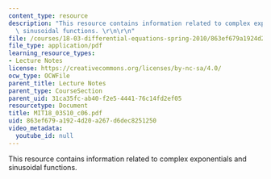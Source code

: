 ```yaml
---
content_type: resource
description: "This resource contains information related to complex exponentials and\
  \ sinusoidal functions. \r\n\r\n"
file: /courses/18-03-differential-equations-spring-2010/863ef679a1924d20a267d6dec8251250_MIT18_03S10_c06.pdf
file_type: application/pdf
learning_resource_types:
- Lecture Notes
license: https://creativecommons.org/licenses/by-nc-sa/4.0/
ocw_type: OCWFile
parent_title: Lecture Notes
parent_type: CourseSection
parent_uid: 31ca35fc-ab40-f2e5-4441-76c14fd2ef05
resourcetype: Document
title: MIT18_03S10_c06.pdf
uid: 863ef679-a192-4d20-a267-d6dec8251250
video_metadata:
  youtube_id: null
---
```

This resource contains information related to complex exponentials and sinusoidal functions. 

